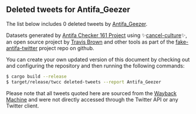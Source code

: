 ## Deleted tweets for Antifa_Geezer

The list below includes 0 deleted tweets by
[Antifa_Geezer](https://twitter.com/Antifa_Geezer).



Datasets generated by [Antifa Checker 161 Project](https://twitter.com/antifacheck161) using ✨[cancel-culture](https://github.com/travisbrown/cancel-culture)✨, an open source project by 
[Travis Brown](https://twitter.com/travisbrown) and other tools as part of the 
[fake-antifa-twitter](https://github.com/antifacheck161/fake-antifa-twitter) project repo on github.

You can create your own updated version of this document by checking out and configuring the
repository and then running the following commands:

```bash
$ cargo build --release
$ target/release/twcc deleted-tweets --report Antifa_Geezer
```

Please note that all tweets quoted here are sourced from the
[Wayback Machine](https://web.archive.org) and were not directly accessed through the Twitter API or
any Twitter client.


